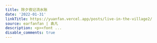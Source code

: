 ```yaml
---
title: 除夕夜记流水账
date: '2022-01-31'
linkTitle: https://yuanfan.vercel.app/posts/live-in-the-village2/
source: earfanfan | 袁凡
description: <p><font ...
disable_comments: true
---
```

<p><font ...